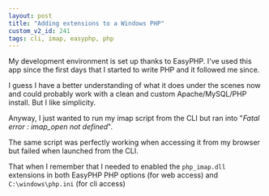 ```yaml
---
layout: post
title: "Adding extensions to a Windows PHP"
custom_v2_id: 241
tags: cli, imap, easyphp, php
---
```


My development environment is set up thanks to EasyPHP. I've used this app
since the first days that I started to write PHP and it followed me since.

I guess I have a better understanding of what it does under the scenes now and
could probably work with a clean and custom Apache/MySQL/PHP install. But I
like simplicity.

Anyway, I just wanted to run my imap script from the CLI but ran into "_Fatal
error : imap_open not defined_".

The same script was perfectly working when accessing it from my browser but
failed when launched from the CLI.

That when I remember that I needed to enabled the `php_imap.dll` extensions in
both EasyPHP PHP options (for web access) and `C:\windows\php.ini` (for cli
access)